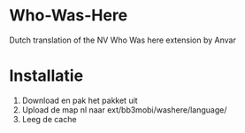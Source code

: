 # Who-Was-Here
Dutch translation of the NV Who Was here extension by Anvar

Installatie
===========

1. Download en pak het pakket uit
2. Upload de map nl naar ext/bb3mobi/washere/language/
3. Leeg de cache
